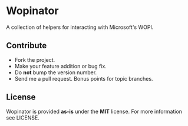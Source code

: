 Wopinator
=========
A collection of helpers for interacting with Microsoft's WOPI.

Contribute
----------
- Fork the project.
- Make your feature addition or bug fix.
- Do **not** bump the version number.
- Send me a pull request. Bonus points for topic branches.

License
-------
Wopinator is provided **as-is** under the **MIT** license.
For more information see LICENSE.
